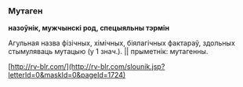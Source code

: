 ### Мутаген
**назоўнік, мужчынскі род, спецыяльны тэрмін**

Агульная назва фізічных, хімічных, біялагічных фактараў, здольных стымуляваць мутацыю (у 1 знач.). || прыметнік: мутагенны.

<a rel="author">[http://rv-blr.com/](http://rv-blr.com/slounik.jsp?letterId=0&maskId=0&pageId=1724)</a>
